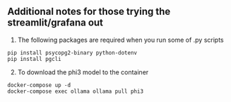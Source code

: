 ## Additional notes for those trying the streamlit/grafana out

[](https://github.com/lucapug/llm-zoomcamp/tree/main/04-monitoring/app#additional-notes-for-those-trying-the-streamlitgrafana-out)

1. The following packages are required when you run some of .py scripts

```
pip install psycopg2-binary python-dotenv
pip install pgcli
```

2. To download the phi3 model to the container

```
docker-compose up -d
docker-compose exec ollama ollama pull phi3
```
